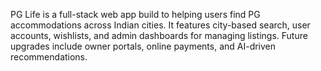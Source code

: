  PG Life is a full-stack web app build to helping users find PG accommodations across Indian cities. It features city-based search, user accounts, wishlists, and admin dashboards for managing listings. Future upgrades include owner portals, online payments, and AI-driven recommendations.
